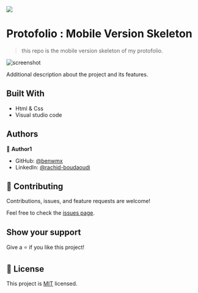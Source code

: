 ![](https://img.shields.io/badge/Microverse-blueviolet)

# Protofolio : Mobile Version Skeleton

> this repo is the mobile version skeleton of my protofolio.

![screenshot](./app_screenshot.png)

Additional description about the project and its features.

## Built With

- Html & Css
- Visual studio code





## Authors

👤 **Author1**

- GitHub: [@benwmx](https://github.com/benwmx)
- LinkedIn: [@rachid-boudaoudi](https://www.linkedin.com/in/rachid-boudaoudi-1621a0183/)


## 🤝 Contributing

Contributions, issues, and feature requests are welcome!

Feel free to check the [issues page](../../issues/).

## Show your support

Give a ⭐️ if you like this project!


## 📝 License

This project is [MIT](./MIT.md) licensed.
